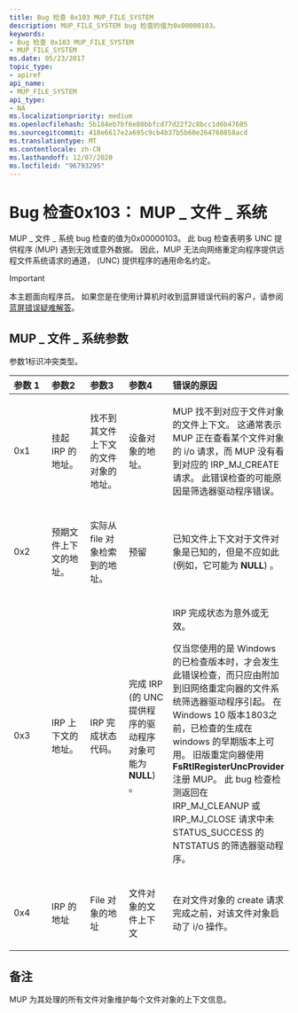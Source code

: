 ```yaml
---
title: Bug 检查 0x103 MUP_FILE_SYSTEM
description: MUP_FILE_SYSTEM bug 检查的值为0x00000103。
keywords:
- Bug 检查 0x103 MUP_FILE_SYSTEM
- MUP_FILE_SYSTEM
ms.date: 05/23/2017
topic_type:
- apiref
api_name:
- MUP_FILE_SYSTEM
api_type:
- NA
ms.localizationpriority: medium
ms.openlocfilehash: 5b184eb7bf6e80bbfcd77d22f2c8bcc1d6b47605
ms.sourcegitcommit: 418e6617e2a695c9cb4b37b5b60e264760858acd
ms.translationtype: MT
ms.contentlocale: zh-CN
ms.lasthandoff: 12/07/2020
ms.locfileid: "96793295"
---
```

# <a name="bug-check-0x103-mup_file_system"></a>Bug 检查0x103： MUP \_ 文件 \_ 系统


MUP \_ 文件 \_ 系统 bug 检查的值为0x00000103。 此 bug 检查表明多 UNC 提供程序 (MUP) 遇到无效或意外数据。 因此，MUP 无法向网络重定向程序提供远程文件系统请求的通道， (UNC) 提供程序的通用命名约定。

> [!IMPORTANT]
> 本主题面向程序员。 如果您是在使用计算机时收到蓝屏错误代码的客户，请参阅[蓝屏错误疑难解答](https://www.windows.com/stopcode)。


## <a name="mup_file_system-parameters"></a>MUP \_ 文件 \_ 系统参数


参数1标识冲突类型。

<table>
<colgroup>
<col width="20%" />
<col width="20%" />
<col width="20%" />
<col width="20%" />
<col width="20%" />
</colgroup>
<thead>
<tr class="header">
<th align="left">参数 1</th>
<th align="left">参数2</th>
<th align="left">参数3</th>
<th align="left">参数4</th>
<th align="left">错误的原因</th>
</tr>
</thead>
<tbody>
<tr class="odd">
<td align="left"><p>0x1</p></td>
<td align="left"><p>挂起 IRP 的地址。</p></td>
<td align="left"><p>找不到其文件上下文的文件对象的地址。</p></td>
<td align="left"><p>设备对象的地址。</p></td>
<td align="left"><p>MUP 找不到对应于文件对象的文件上下文。 这通常表示 MUP 正在查看某个文件对象的 i/o 请求，而 MUP 没有看到对应的 IRP_MJ_CREATE 请求。 此错误检查的可能原因是筛选器驱动程序错误。</p></td>
</tr>
<tr class="even">
<td align="left"><p>0x2</p></td>
<td align="left"><p>预期文件上下文的地址。</p></td>
<td align="left"><p>实际从 file 对象检索到的地址。</p></td>
<td align="left"><p>预留</p></td>
<td align="left"><p>已知文件上下文对于文件对象是已知的，但是不应如此 (例如，它可能为 <strong>NULL</strong>) 。</p></td>
</tr>
<tr class="odd">
<td align="left"><p>0x3</p></td>
<td align="left"><p>IRP 上下文的地址。</p></td>
<td align="left"><p>IRP 完成状态代码。</p></td>
<td align="left"><p>完成 IRP (的 UNC 提供程序的驱动程序对象可能为 <strong>NULL</strong>) 。</p></td>
<td align="left"><p>IRP 完成状态为意外或无效。</p>
<p>仅当您使用的是 Windows 的已检查版本时，才会发生此错误检查，而只应由附加到旧网络重定向器的文件系统筛选器驱动程序引起。 在 Windows 10 版本1803之前，已检查的生成在 windows 的早期版本上可用。 旧版重定向器使用 <strong>FsRtlRegisterUncProvider</strong> 注册 MUP。 此 bug 检查检测返回在 IRP_MJ_CLEANUP 或 IRP_MJ_CLOSE 请求中未 STATUS_SUCCESS 的 NTSTATUS 的筛选器驱动程序。</p></td>
</tr>
<tr class="even">
<td align="left"><p>0x4</p></td>
<td align="left"><p>IRP 的地址</p></td>
<td align="left"><p>File 对象的地址</p></td>
<td align="left"><p>文件对象的文件上下文</p></td>
<td align="left"><p>在对文件对象的 create 请求完成之前，对该文件对象启动了 i/o 操作。</p></td>
</tr>
</tbody>
</table>

 

<a name="remarks"></a>备注
-------

MUP 为其处理的所有文件对象维护每个文件对象的上下文信息。

 

 




